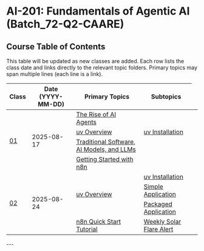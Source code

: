 # AI-201: Fundamentals of Agentic AI (Batch_72-Q2-CAARE)

## Course Table of Contents

This table will be updated as new classes are added. Each row lists the class date and links directly to the relevant topic folders. Primary topics may span multiple lines (each line is a link).

<table>
        <thead>
            <tr>
                <th>Class</th>
                <th>Date (YYYY-MM-DD)</th>
                <th>Primary Topics</th>
                <th>Subtopics</th>
            </tr>
        </thead>
        <tbody>
            <tr>
                <td rowspan="4"><a href="class01_20250817/">01</a></td>
                <td rowspan="4">2025-08-17</td>
                <td>
                    <a href="class01_20250817/01_The_Rise_of_AI_Agents/">The Rise of AI Agents</a>
                </td>
                <td></td>
            </tr>
            <tr>
                <td>
                    <a href="class01_20250817/02_uv/">uv Overview</a>
                </td>
                <td>
                    <a href="class01_20250817/02_uv/00_uv_installation/">uv Installation</a><br />
                </td>
            </tr>
            <tr>
                <td>
                    <a href="class01_20250817/03_traditional_ai_llms">Traditional Software, AI Models, and
                        LLMs</a><br />
                </td>
                <td></td>
            </tr>
            <tr>
                <td>
                    <a href="class01_20250817/04_getting_started_with_n8n/">Getting Started with n8n</a>
                </td>
                <td></td>
            </tr>
            <tr>
                <td rowspan="4"><a href="class02_20250824/">02</a></td>
                <td rowspan="4">2025-08-24</td>
                 <td rowspan="3">
                    <a href="class02_20250824/01_uv/">uv Overview</a>
                </td>
                <td>
                    <a href="class02_20250824/01_uv/00_uv_installation/">uv Installation</a><br />
                </td>
            </tr>
            <tr>
                 <td>
                    <a href="class02_20250824/01_uv/01_simple_application/">Simple Application</a>
                </td>
                <td></td>
            </tr>
            <tr>
                 <td>
                    <a href="class02_20250824/01_uv/02_packaged_application/">Packaged Application</a>
                </td>
                <td></td>
            </tr>
            <tr>
                 <td >
                    <a href="class02_20250824/02_n8n_basics/">n8n Quick Start Tutorial</a>
                </td>
                <td>
                    <a href="class02_20250824/02_n8n_basics/weekly_solar_flare_alert/">Weekly Solar Flare Alert</a><br />
                </td>
            </tr>
        </tbody>
    </table>
---
